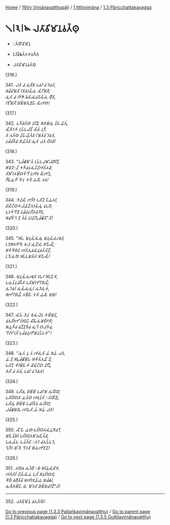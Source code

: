 
[Home](/) / [19Vv Vimānavatthupāḷi](../../../19Vv.md) / [1 Itthivimāna](../../1.md) / [1.3 Pāricchattakavagga](../1.3.md)

# 𑁧𑁇𑁩𑁇𑁪 𑀮𑀢𑀸𑀯𑀺𑀫𑀸𑀦𑀯𑀢𑁆𑀣𑀼

* 𑀇𑀢𑁆𑀣𑀺𑀯𑀺𑀫𑀸𑀦

* 𑀧𑀸𑀭𑀺𑀘𑁆𑀙𑀢𑁆𑀢𑀓𑀯𑀕𑁆𑀕

* 𑀮𑀢𑀸𑀯𑀺𑀫𑀸𑀦𑀯𑀢𑁆𑀣𑀼

(316.)

341\. _𑀮𑀢𑀸 𑀘 𑀲𑀚𑁆𑀚𑀸 𑀧𑀯𑀭𑀸 𑀘 𑀤𑁂𑀯𑀢𑀸,_  
_𑀅𑀘𑁆𑀘𑀺𑀫𑀢𑀻 𑀭𑀸𑀚𑀯𑀭𑀲𑁆𑀲 𑀲𑀺𑀭𑀻𑀫𑀢𑁄;_  
_𑀲𑀼𑀢𑀸 𑀘 𑀭𑀜𑁆𑀜𑁄 𑀯𑁂𑀲𑁆𑀲𑀯𑀡𑀲𑁆𑀲 𑀥𑀻𑀢𑀸,_  
_𑀭𑀸𑀚𑀻𑀫𑀢𑀻 𑀥𑀫𑁆𑀫𑀕𑀼𑀡𑁂𑀳𑀺 𑀲𑁄𑀪𑀣𑁇_  


(317.)

342\. _𑀧𑀜𑁆𑀘𑁂𑀢𑁆𑀣 𑀦𑀸𑀭𑀺𑀬𑁄 𑀆𑀕𑀫𑀁𑀲𑀼 𑀦𑁆𑀳𑀸𑀬𑀺𑀢𑀼𑀁,_  
_𑀲𑀻𑀢𑁄𑀤𑀓𑀁 𑀉𑀧𑁆𑀧𑀮𑀺𑀦𑀺𑀁 𑀲𑀺𑀯𑀁 𑀦𑀤𑀺𑀁;_  
_𑀢𑀸 𑀢𑀢𑁆𑀣 𑀦𑁆𑀳𑀸𑀬𑀺𑀢𑁆𑀯𑀸 𑀭𑀫𑁂𑀢𑁆𑀯𑀸 𑀤𑁂𑀯𑀢𑀸,_  
_𑀦𑀘𑁆𑀘𑀺𑀢𑁆𑀯𑀸 𑀕𑀸𑀬𑀺𑀢𑁆𑀯𑀸 𑀲𑀼𑀢𑀸 𑀮𑀢𑀁 𑀩𑁆𑀭𑀯𑀺𑁇_  


(318.)

343\. _“𑀧𑀼𑀘𑁆𑀙𑀸𑀫𑀺 𑀢𑀁 𑀉𑀧𑁆𑀧𑀮𑀫𑀸𑀮𑀥𑀸𑀭𑀺𑀦𑀺,_  
_𑀆𑀯𑁂𑀍𑀇𑀦𑀺 𑀓𑀜𑁆𑀘𑀦𑀲𑀦𑁆𑀦𑀺𑀪𑀢𑁆𑀢𑀘𑁂;_  
_𑀢𑀺𑀫𑀺𑀭𑀢𑀫𑁆𑀩𑀓𑁆𑀔𑀺 𑀦𑀪𑁂𑀯 𑀲𑁄𑀪𑀦𑁂,_  
_𑀤𑀻𑀖𑀸𑀬𑀼𑀓𑀻 𑀓𑁂𑀦 𑀓𑀢𑁄 𑀬𑀲𑁄 𑀢𑀯𑁇_  


(319.)

344\. _𑀓𑁂𑀦𑀸𑀲𑀺 𑀪𑀤𑁆𑀤𑁂 𑀧𑀢𑀺𑀦𑁄 𑀧𑀺𑀬𑀢𑀭𑀸,_  
_𑀯𑀺𑀲𑀺𑀝𑁆𑀞𑀓𑀮𑁆𑀬𑀸𑀡𑀺𑀢𑀭𑀲𑁆𑀲𑀼 𑀭𑀽𑀧𑀢𑁄;_  
_𑀧𑀤𑀓𑁆𑀔𑀺𑀡𑀸 𑀦𑀘𑁆𑀘𑀦𑀕𑀻𑀢𑀯𑀸𑀤𑀺𑀢𑁂,_  
_𑀆𑀘𑀺𑀓𑁆𑀔 𑀦𑁄 𑀢𑁆𑀯𑀁 𑀦𑀭𑀦𑀸𑀭𑀺𑀧𑀼𑀘𑁆𑀙𑀺𑀢𑀸”𑀢𑀺𑁇_  


(320.)

345\. _“𑀅𑀳𑀁 𑀫𑀦𑀼𑀲𑁆𑀲𑁂𑀲𑀼 𑀫𑀦𑀼𑀲𑁆𑀲𑀪𑀽𑀢𑀸,_  
_𑀉𑀍𑀆𑀭𑀪𑁄𑀕𑁂 𑀓𑀼𑀮𑁂 𑀲𑀼𑀡𑀺𑀲𑀸 𑀅𑀳𑁄𑀲𑀺𑀁;_  
_𑀅𑀓𑁆𑀓𑁄𑀥𑀦𑀸 𑀪𑀢𑁆𑀢𑀼𑀯𑀲𑀸𑀦𑀼𑀯𑀢𑁆𑀢𑀺𑀦𑀻,_  
_𑀉𑀧𑁄𑀲𑀣𑁂 𑀅𑀧𑁆𑀧𑀫𑀢𑁆𑀢𑀸 𑀅𑀳𑁄𑀲𑀺𑀁𑁇_  


(321.)

346\. _𑀫𑀦𑀼𑀲𑁆𑀲𑀪𑀽𑀢𑀸 𑀤𑀳𑀭𑀸 𑀅𑀧𑀸𑀧𑀺𑀓𑀸,_  
_𑀧𑀲𑀦𑁆𑀦𑀘𑀺𑀢𑁆𑀢𑀸 𑀧𑀢𑀺𑀫𑀸𑀪𑀺𑀭𑀸𑀥𑀬𑀺𑀁;_  
_𑀲𑀤𑁂𑀯𑀭𑀁 𑀲𑀲𑁆𑀲𑀲𑀼𑀭𑀁 𑀲𑀤𑀸𑀲𑀓𑀁,_  
_𑀅𑀪𑀺𑀭𑀸𑀥𑀬𑀺𑀁 𑀢𑀫𑁆𑀳𑀺 𑀓𑀢𑁄 𑀬𑀲𑁄 𑀫𑀫𑁇_  


(322.)

347\. _𑀲𑀸𑀳𑀁 𑀢𑁂𑀦 𑀓𑀼𑀲𑀮𑁂𑀦 𑀓𑀫𑁆𑀫𑀼𑀦𑀸,_  
_𑀘𑀢𑀼𑀩𑁆𑀪𑀺 𑀞𑀸𑀦𑁂𑀳𑀺 𑀯𑀺𑀲𑁂𑀲𑀫𑀚𑁆𑀛𑀕𑀸;_  
_𑀆𑀬𑀼𑀜𑁆𑀘 𑀯𑀡𑁆𑀡𑀜𑁆𑀘 𑀲𑀼𑀔𑀁 𑀩𑀮𑀜𑁆𑀘,_  
_𑀔𑀺𑀟𑁆𑀟𑀸𑀭𑀢𑀺𑀁 𑀧𑀘𑁆𑀘𑀦𑀼𑀪𑁄𑀫𑀦𑀧𑁆𑀧𑀓𑀁”𑁇_  


(323.)

348\. _“𑀲𑀼𑀢𑀁 𑀦𑀼 𑀢𑀁 𑀪𑀸𑀲𑀢𑀺 𑀬𑀁 𑀅𑀬𑀁 𑀮𑀢𑀸,_  
_𑀬𑀁 𑀦𑁄 𑀅𑀧𑀼𑀘𑁆𑀙𑀺𑀫𑁆𑀳 𑀅𑀓𑀺𑀢𑁆𑀢𑀬𑀻 𑀦𑁄;_  
_𑀧𑀢𑀺𑀦𑁄 𑀓𑀺𑀭𑀫𑁆𑀳𑀸𑀓𑀁 𑀯𑀺𑀲𑀺𑀝𑁆𑀞 𑀦𑀸𑀭𑀻𑀦𑀁,_  
_𑀕𑀢𑀻 𑀘 𑀢𑀸𑀲𑀁 𑀧𑀯𑀭𑀸 𑀘 𑀤𑁂𑀯𑀢𑀸𑁇_  


(324.)

349\. _𑀧𑀢𑀻𑀲𑀼 𑀥𑀫𑁆𑀫𑀁 𑀧𑀘𑀭𑀸𑀫 𑀲𑀩𑁆𑀩𑀸,_  
_𑀧𑀢𑀺𑀩𑁆𑀩𑀢𑀸 𑀬𑀢𑁆𑀣 𑀪𑀯𑀦𑁆𑀢𑀺 𑀇𑀢𑁆𑀣𑀺𑀬𑁄;_  
_𑀧𑀢𑀻𑀲𑀼 𑀥𑀫𑁆𑀫𑀁 𑀧𑀘𑀭𑀺𑀢𑁆𑀯 𑀲𑀩𑁆𑀩𑀸,_  
_𑀮𑀘𑁆𑀙𑀸𑀫𑀲𑁂 𑀪𑀸𑀲𑀢𑀺 𑀬𑀁 𑀅𑀬𑀁 𑀮𑀢𑀸𑁇_  


(325.)

350\. _𑀲𑀻𑀳𑁄 𑀬𑀣𑀸 𑀧𑀩𑁆𑀩𑀢𑀲𑀸𑀦𑀼𑀕𑁄𑀘𑀭𑁄,_  
_𑀫𑀳𑀺𑀦𑁆𑀥𑀭𑀁 𑀧𑀩𑁆𑀩𑀢𑀫𑀸𑀯𑀲𑀺𑀢𑁆𑀯𑀸;_  
_𑀧𑀲𑀬𑁆𑀳 𑀳𑀦𑁆𑀢𑁆𑀯𑀸 𑀇𑀢𑀭𑁂 𑀘𑀢𑀼𑀧𑁆𑀧𑀤𑁂,_  
_𑀔𑀼𑀤𑁆𑀤𑁂 𑀫𑀺𑀕𑁂 𑀔𑀸𑀤𑀢𑀺 𑀫𑀁𑀲𑀪𑁄𑀚𑀦𑁄𑁇_  


(326.)

351\. _𑀢𑀣𑁂𑀯 𑀲𑀤𑁆𑀥𑀸 𑀇𑀥 𑀅𑀭𑀺𑀬𑀲𑀸𑀯𑀺𑀓𑀸,_  
_𑀪𑀢𑁆𑀢𑀸𑀭𑀁 𑀦𑀺𑀲𑁆𑀲𑀸𑀬 𑀧𑀢𑀺𑀁 𑀅𑀦𑀼𑀩𑁆𑀩𑀢𑀸;_  
_𑀓𑁄𑀥𑀁 𑀯𑀥𑀺𑀢𑁆𑀯𑀸 𑀅𑀪𑀺𑀪𑀼𑀬𑁆𑀬 𑀫𑀘𑁆𑀙𑀭𑀁,_  
_𑀲𑀕𑁆𑀕𑀫𑁆𑀳𑀺 𑀲𑀸 𑀫𑁄𑀤𑀢𑀺 𑀥𑀫𑁆𑀫𑀘𑀸𑀭𑀺𑀦𑀻”𑀢𑀺𑁇_  


---

352\. 𑀮𑀢𑀸𑀯𑀺𑀫𑀸𑀦𑀁 𑀘𑀢𑀼𑀢𑁆𑀣𑀁𑁇



[Go to previous page (1.3.3 Pallaṅkavimānavatthu)](1.3.3.md) / [Go to parent page (1.3 Pāricchattakavagga)](../1.3.md) / [Go to next page (1.3.5 Guttilavimānavatthu)](1.3.5.md)


